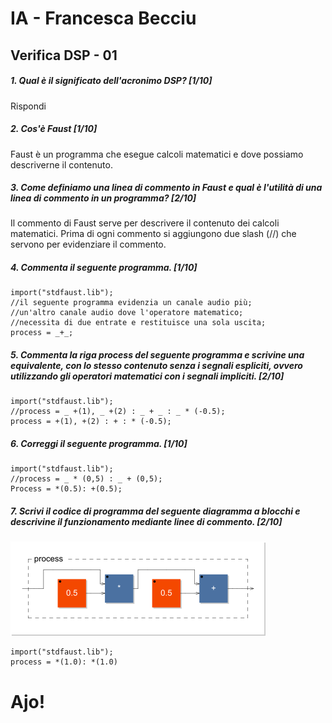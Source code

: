 # IA - Francesca Becciu

## Verifica DSP - 01

##### 1. Qual è il significato dell'acronimo _DSP_? [1/10]

Rispondi 

##### 2. Cos'è _Faust_ [1/10]

Faust è un programma che esegue calcoli matematici e dove possiamo descriverne il contenuto.

##### 3. Come definiamo una linea di commento in _Faust_ e qual è l'utilità di una linea di commento in un programma? [2/10]

Il commento di Faust serve per descrivere il contenuto dei calcoli matematici. Prima di ogni commento si aggiungono due slash (//) che servono per evidenziare il commento.

##### 4. Commenta il seguente programma. [1/10]

```
import("stdfaust.lib");
//il seguente programma evidenzia un canale audio più;
//un'altro canale audio dove l'operatore matematico;
//necessita di due entrate e restituisce una sola uscita;
process = _+_;
```

##### 5. Commenta la riga _process_ del seguente programma e scrivine una equivalente, con lo stesso contenuto senza i segnali espliciti, ovvero utilizzando gli operatori matematici con i segnali impliciti. [2/10]

```
import("stdfaust.lib");
//process = _ +(1), _ +(2) : _ + _ : _ * (-0.5);
process = +(1), +(2) : + : * (-0.5);
```

##### 6. Correggi il seguente programma. [1/10]

```
import("stdfaust.lib");
//process = _ * (0,5) : _ + (0,5);
Process = *(0.5): +(0.5);
```

##### 7. Scrivi il codice di programma del seguente diagramma a blocchi e descrivine il funzionamento mediante linee di commento. [2/10]

![due operatori in serie](https://github.com/LSSN/2019-05-24-1A-VERIFICA/blob/master/process.png)

```
import("stdfaust.lib");
process = *(1.0): *(1.0)
```


# Ajo!
